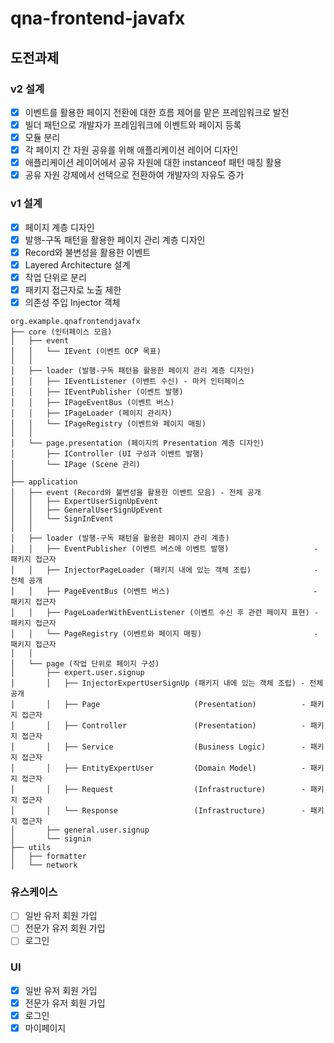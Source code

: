 # qna-frontend-javafx
## 도전과제
### v2 설계
- [x] 이벤트를 활용한 페이지 전환에 대한 흐름 제어를 맡은 프레임워크로 발전
- [x] 빌더 패턴으로 개발자가 프레임워크에 이벤트와 페이지 등록 
- [x] 모듈 분리 
- [x] 각 페이지 간 자원 공유를 위해 애플리케이션 레이어 디자인    
- [x] 애플리케이션 레이어에서 공유 자원에 대한 instanceof 패턴 매칭 활용
- [x] 공유 자원 강제에서 선택으로 전환하여 개발자의 자유도 증가 

### v1 설계
- [x] 페이지 계층 디자인
- [x] 발행-구독 패턴을 활용한 페이지 관리 계층 디자인
- [x] Record와 불변성을 활용한 이벤트
- [x] Layered Architecture 설계
- [x] 작업 단위로 분리
- [x] 패키지 접근자로 노출 제한
- [x] 의존성 주입 Injector 객체 

```
org.example.qnafrontendjavafx
├── core (인터페이스 모음)
│   ├── event  
│   │   └── IEvent (이벤트 OCP 목표)
│   │
│   ├── loader (발행-구독 패턴을 활용한 페이지 관리 계층 디자인)  
│   │   ├── IEventListener (이벤트 수신) - 마커 인터페이스
│   │   ├── IEventPublisher (이벤트 발행)
│   │   ├── IPageEventBus (이벤트 버스)
│   │   ├── IPageLoader (페이지 관리자)
│   │   └── IPageRegistry (이벤트와 페이지 매핑)
│   │ 
│   └── page.presentation (페이지의 Presentation 계층 디자인) 
│       ├── IController (UI 구성과 이벤트 발행)
│       └── IPage (Scene 관리)
│
├── application
│   ├── event (Record와 불변성을 활용한 이벤트 모음) - 전체 공개
│   │   ├── ExpertUserSignUpEvent
│   │   ├── GeneralUserSignUpEvent
│   │   └── SignInEvent
│   │
│   ├── loader (발행-구독 패턴을 활용한 페이지 관리 계층)
│   │   ├── EventPublisher (이벤트 버스에 이벤트 발행)                   - 패키지 접근자 
│   │   ├── InjectorPageLoader (패키지 내에 있는 객체 조립)              - 전체 공개 
│   │   ├── PageEventBus (이벤트 버스)                                - 패키지 접근자 
│   │   ├── PageLoaderWithEventListener (이벤트 수신 후 관련 페이지 표현) - 패키지 접근자 
│   │   └── PageRegistry (이벤트와 페이지 매핑)                         - 패키지 접근자 
│   │ 
│   └── page (작업 단위로 페이지 구성)
│       ├── expert.user.signup 
│       │   ├── InjectorExpertUserSignUp (패키지 내에 있는 객체 조립) - 전체 공개
│       │   ├── Page                     (Presentation)          - 패키지 접근자 
│       │   ├── Controller               (Presentation)          - 패키지 접근자 
│       │   ├── Service                  (Business Logic)        - 패키지 접근자 
│       │   ├── EntityExpertUser         (Domain Model)          - 패키지 접근자 
│       │   ├── Request                  (Infrastructure)        - 패키지 접근자 
│       │   └── Response                 (Infrastructure)        - 패키지 접근자 
│       ├── general.user.signup
│       └── signin 
├── utils
│   ├── formatter 
│   └── network
```

### 유스케이스
- [ ] 일반 유저 회원 가입 
- [ ] 전문가 유저 회원 가입  
- [ ] 로그인 

### UI 
- [x] 일반 유저 회원 가입
- [x] 전문가 유저 회원 가입
- [x] 로그인 
- [x] 마이페이지 
